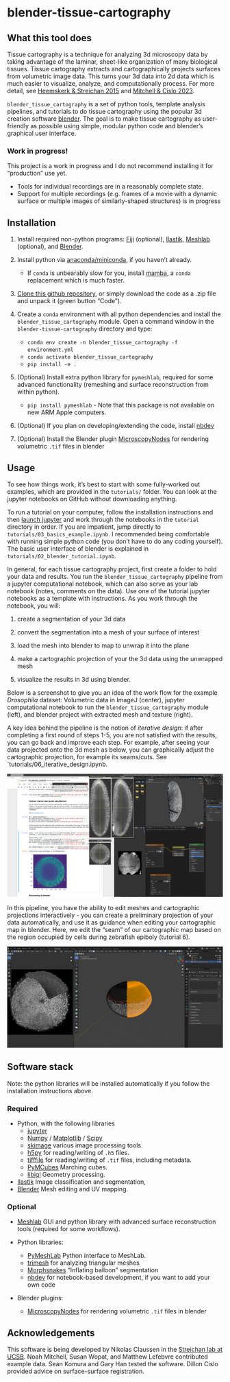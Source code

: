 # blender-tissue-cartography


<!-- WARNING: THIS FILE WAS AUTOGENERATED! DO NOT EDIT! -->

## What this tool does

Tissue cartography is a technique for analyzing 3d microscopy data by
taking advantage of the laminar, sheet-like organization of many
biological tissues. Tissue cartography extracts and cartographically
projects surfaces from volumetric image data. This turns your 3d data
into 2d data which is much easier to visualize, analyze, and
computationally process. For more detail, see [Heemskerk & Streichan
2015](https://doi.org/10.1038/nmeth.3648) and [Mitchell & Cislo
2023](https://doi.org/10.1038/s41592-023-02081-w).

`blender_tissue_cartography` is a set of python tools, template analysis
pipelines, and tutorials to do tissue cartography using the popular 3d
creation software [blender](https://www.blender.org/). The goal is to
make tissue cartography as user-friendly as possible using simple,
modular python code and blender’s graphical user interface.

### Work in progress!

This project is a work in progress and I do not recommend installing it
for “production” use yet.

- Tools for individual recordings are in a reasonably complete state.
- Support for multiple recordings (e.g. frames of a movie with a dynamic
  surface or multiple images of similarly-shaped structures) is in
  progress

## Installation

1.  Install required non-python programs: [Fiji](https://fiji.sc/)
    (optional), [Ilastik](https://www.ilastik.org/),
    [Meshlab](https://www.meshlab.net/) (optional), and
    [Blender](https://www.blender.org/).

2.  Install python via
    [anaconda/miniconda](https://docs.anaconda.com/miniconda/miniconda-install/),
    if you haven’t already.

    - If `conda` is unbearably slow for you, install
      [mamba](https://mamba.readthedocs.io/en/latest/index.html), a
      `conda` replacement which is much faster.

3.  [Clone this github
    repository](https://docs.github.com/en/repositories/creating-and-managing-repositories/cloning-a-repository),
    or simply download the code as a .zip file and unpack it (green
    button “Code”).

4.  Create a `conda` environment with all python dependencies and
    install the `blender_tissue_cartography` module. Open a command
    window in the `blender-tissue-cartography` directory and type:

    - `conda env create -n blender_tissue_cartography -f environment.yml`
    - `conda activate blender_tissue_cartography`
    - `pip install -e .`

5.  (Optional) Install extra python library for `pymeshlab`, required
    for some advanced functionality (remeshing and surface
    reconstruction from within python).

    - `pip install pymeshlab` - Note that this package is not available
      on new ARM Apple computers.

6.  (Optional) If you plan on developing/extending the code, install
    [nbdev](https://nbdev.fast.ai/)

7.  (Optional) Install the Blender plugin
    [MicroscopyNodes](https://github.com/oanegros/MicroscopyNodes) for
    rendering volumetric `.tif` files in blender

## Usage

To see how things work, it’s best to start with some fully-worked out
examples, which are provided in the `tutorials/` folder. You can look at
the jupyter notebooks on GitHub without downloading anything.

To run a tutorial on your computer, follow the installation instructions
and then [launch
jupyter](https://docs.jupyter.org/en/latest/running.html) and work
through the notebooks in the `tutorial` directory in order. If you are
impatient, jump directly to `tutorials/03_basics_example.ipynb`. I
recommended being comfortable with running simple python code (you don’t
have to do any coding yourself). The basic user interface of blender is
explained in `tutorials/02_blender_tutorial.ipynb`.

In general, for each tissue cartography project, first create a folder
to hold your data and results. You run the `blender_tissue_cartography`
pipeline from a jupyter computational notebook, which can also serve as
your lab notebook (notes, comments on the data). Use one of the tutorial
jupyter notebooks as a template with instructions. As you work through
the notebook, you will:

1.  create a segmentation of your 3d data

2.  convert the segmentation into a mesh of your surface of interest

3.  load the mesh into blender to map to unwrap it into the plane

4.  make a cartographic projection of your the 3d data using the
    unwrapped mesh

5.  visualize the results in 3d using blender.

Below is a screenshot to give you an idea of the work flow for the
example *Drosophila* dataset: Volumetric data in ImageJ (center),
jupyter computational notebook to run the `blender_tissue_cartography`
module (left), and blender project with extracted mesh and texture
(right).

A key idea behind the pipeline is the notion of *iterative design*: if
after completing a first round of steps 1-5, you are not satisfied with
the results, you can go back and improve each step. For example, after
seeing your data projected onto the 3d mesh as below, you can
graphically adjust the cartographic projection, for example its
seams/cuts. See \`tutorials/06_iterative_design.ipynb.

![image.png](index_files/figure-commonmark/cell-6-1-image.png)

In this pipeline, you have the ability to edit meshes and cartographic
projections interactively - you can create a preliminary projection of
your data automatically, and use it as guidance when editing your
cartographic map in blender. Here, we edit the “seam” of our
cartographic map based on the region occupied by cells during zebrafish
epiboly (tutorial 6).

![image-2.png](index_files/figure-commonmark/cell-7-1-image-2.png)

## Software stack

Note: the python libraries will be installed automatically if you follow
the installation instructions above.

### Required

- Python, with the following libraries
  - [jupyter](https://jupyter.org/)
  - [Numpy](https://numpy.org/) / [Matplotlib](https://matplotlib.org/)
    / [Scipy](https://scipy.org/)
  - [skimage](https://scikit-image.org) various image processing tools.
  - [h5py](https://www.h5py.org/) for reading/writing of `.h5` files.
  - [tifffile](https://github.com/cgohlke/tifffile/) for reading/writing
    of `.tif` files, including metadata.
  - [PyMCubes](https://github.com/pmneila/PyMCubes) Marching cubes.
  - [libigl](https://libigl.github.io/libigl-python-bindings) Geometry
    processing.
- [Ilastik](https://www.ilastik.org/) Image classification and
  segmentation,
- [Blender](https://www.blender.org/) Mesh editing and UV mapping.

### Optional

- [Meshlab](https://www.meshlab.net/) GUI and python library with
  advanced surface reconstruction tools (required for some workflows).

- Python libraries:

  - [PyMeshLab](https://pymeshlab.readthedocs.io/en/latest/index.html)
    Python interface to MeshLab.
  - [trimesh](https://trimesh.org/) for analyzing triangular meshes
  - [Morphsnakes](https://github.com/pmneila/morphsnakes) “Inflating
    balloon” segmentation
  - [nbdev](https://nbdev.fast.ai/tutorials/tutorial.html) for
    notebook-based development, if you want to add your own code

- Blender plugins:

  - [MicroscopyNodes](https://github.com/oanegros/MicroscopyNodes) for
    rendering volumetric `.tif` files in blender

## Acknowledgements

This software is being developed by Nikolas Claussen in the [Streichan
lab at UCSB](https://streichanlab.physics.ucsb.edu/). Noah Mitchell,
Susan Wopat, and Matthew Lefebvre contributed example data. Sean Komura
and Gary Han tested the software. Dillon Cislo provided advice on
surface-surface registration.
